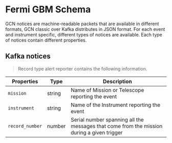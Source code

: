 # Fermi GBM Schema
GCN notices are machine-readable packets that are available in different formats, GCN classic over Kafka distributes in JSON format. For each event and instrument specific, different types of notices are available. Each type of notices contain different properties.

## Kafka notices
> Record type alert reporter contains the following information.

 Properties | Type | Description 
 --------------- | ----------- |----------------------  
 `mission` | string | Name of Mission or Telescope reporting the event 
 `instrument` | string | Name of the Instrument reporting the event
 `record_number` | number | Serial number spanning all the messages that come from the mission during a given trigger 

